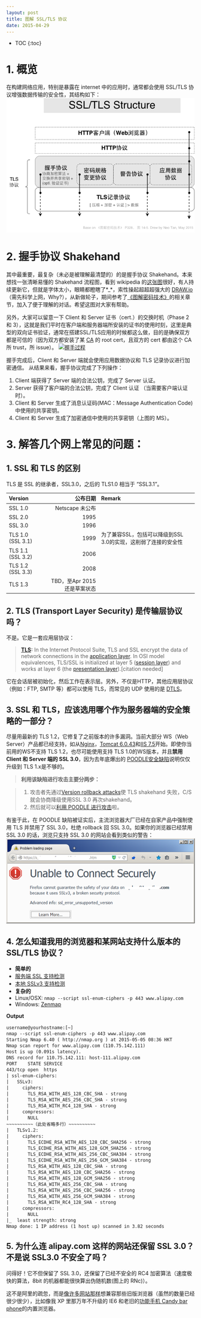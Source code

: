```yaml
---
layout: post
title: 图解 SSL/TLS 协议
date: 2015-04-29
---
```

* TOC
{:toc}

# 1. 概览
在构建网络应用，特别是暴露在 internet 中的应用时，通常都会使用 SSL/TLS 协议增强数据传输的安全性，其结构如下：
[![TLS协议结构](/EXT/images/SSL-TLS-Structure.png "握手过程")](/EXT/images/SSL-TLS-Structure.png)
# 2. 握手协议 Shakehand
其中最重要，最复杂（未必是被理解最清楚的）的是握手协议  Shakehand。本来想找一张清晰易懂的 Shakehand 流程图，看到 wikipedia 的[这张图](http://upload.wikimedia.org/wikipedia/commons/a/ae/SSL_handshake_with_two_way_authentication_with_certificates.svg "SSL/TLS Shakehand")很好，有人持续更新它，但就是字体太小，眼睛都瞪瞎了*_*，索性操起超超超强大的 [DRAW.io](https://www.draw.io/)（需先科学上网，Why?），从新做轮子，期间参考了[《图解密码技术》](http://www.amazon.cn/%E5%9B%BE%E4%B9%A6/dp/B00Q535R6I)的相关章节，加入了便于理解的对话。希望这图对大家有帮助。

另外，大家可以留意一下 Client 和 Server 证书（cert.）的交换时机（Phase 2 和 3），这就是我们平时在客户端和服务器端所安装的证书的使用时刻，这里是典型的双向证书验证，通常在搭建SSL/TLS应用的时候都这么做，目的是确保双方都是可信的（因为双方都安装了某 [CA](http://en.wikipedia.org/wiki/Certificate_authority) 的 root cert，且双方的 cert 都由这个 CA所 trust，所 issue）。
[![握手过程](/EXT/images/SSL-TLS-Shakehand.png "握手过程")](/EXT/images/SSL-TLS-Shakehand.png)

握手完成后，Client 和 Server 端就会使用应用数据协议和 TLS 记录协议进行加密通信。
从结果来看，握手协议完成了下列操作：

  1. Client 端获得了 Server 端的合法公钥，完成了 Server 认证。
  2. Server 获得了客户端的合法公钥，完成了 Client 认证 （当需要客户端认证时）。
  3. Client 和 Server 生成了消息认证码(MAC：Message Authentication Code)中使用的共享密钥。
  4. Client 和 Server 生成了加密通信中使用的共享密钥（上图的 MS）。

# 3. 解答几个网上常见的问题：
## 1. SSL 和 TLS 的区别
TLS 是 SSL 的继承者，SSL3.0，之后的 TLS1.0 相当于 “SSL3.1”。

|Version  |  公布日期|Remark|
|:-------------|------:|:------|
|SSL 1.0   |  Netscape 未公布||
|SSL 2.0   |  1995||
|SSL 3.0   |  1996||
|TLS 1.0 (SSL 3.1)  |  1999|为了兼容SSL，包括可以降级到SSL 3.0的实现，这削弱了连接的安全性|
|TLS 1.1 (SSL 3.2)  |  2006||
|TLS 1.2 (SSL 3.3)  |  2008||
|TLS 1.3   |  TBD，至Apr 2015 还是草案状态||


## 2. TLS (Transport Layer Security) 是传输层协议吗？

不是。它是一套应用层协议：

>**[TLS](http://en.wikipedia.org/wiki/c):** In the Internet Protocol Suite, TLS and SSL encrypt the data of network connections in the [application layer](http://en.wikipedia.org/wiki/Application_layer). In OSI model equivalences, TLS/SSL is initialized at layer 5 ([session layer](http://en.wikipedia.org/wiki/Session_layer)) and works at layer 6 (the [presentation layer](http://en.wikipedia.org/wiki/Presentation_layer)).[citation needed] 

它在会话层被初始化，然后工作在表示层。另外，不仅是HTTP，其他应用层协议（例如：FTP, SMTP 等）都可以使用 TLS，而常见的 UDP 使用的是 [DTLS](http://en.wikipedia.org/wiki/Datagram_Transport_Layer_Security)。
## 3. SSL 和 TLS，应该选用哪个作为服务器端的安全策略的一部分？

尽量用最新的 TLS 1.2，它修复了之前版本的许多漏洞。当前大部分 WS（Web Server）产品都已经支持，如从[Nginx](http://nginx.org/en/docs/http/configuring_https_servers.html)，[Tomcat 6.0.43](http://tomcat.apache.org/tomcat-6.0-doc/ssl-howto.html)和[IIS 7.5](http://en.wikipedia.org/wiki/Internet_Information_Services#History)开始。即使你当前用的WS不支持 TLS 1.2，也尽可能使用支持 TLS 1.0的WS版本，并且**禁用 Client 和 Server 端的 SSL 3.0**，因为去年底爆出的 [POODLE安全缺陷](http://en.wikipedia.org/wiki/POODLE)说明仅仅升级到 TLS 1.x是不够的。

>**利用该缺陷进行攻击主要分两步：**

>1. 攻击者先通过[Version rollback attacks](http://en.wikipedia.org/wiki/Transport_Layer_Security#Version_rollback_attacks)使 TLS shakehand 失败，C/S就会协商降级使用SSL 3.0 再次shakehand。
>2.  然后就可以[利用 POODLE 进行攻击](http://drops.wooyun.org/papers/3194)啦。

有鉴于此，在 POODLE 缺陷被证实后，主流浏览器大厂已经在自家产品中强制使用 TLS 并禁用了 SSL 3.0，杜绝 rollback 回 SSL 3.0。如果你的浏览器已经禁用 SSL 3.0 的话，浏览只支持 SSL 3.0 的网站会看到类似的警告：
![Firefox禁用了SSL3.0](/EXT/images/SSL3-unsupported-warning.png)
        
## 4. 怎么知道我用的浏览器和某网站支持什么版本的 SSL/TLS 协议？
*   **简单的**
   * [服务端 SSL 支持检测](https://www.ssllabs.com/ssltest/index.html)
   * [本地 SSLv3 支持检测](https://www.ssllabs.com/ssltest/viewMyClient.html)
*   **复杂的**
   * Linux/OSX: 
        `nmap --script ssl-enum-ciphers -p 443 www.alipay.com`
   * Windows:
        [Zenmap](https://nmap.org/zenmap/)
  
**Output**

```
username@yourhostname:[~]
nmap --script ssl-enum-ciphers -p 443 www.alipay.com
Starting Nmap 6.40 ( http://nmap.org ) at 2015-05-05 08:36 HKT
Nmap scan report for www.alipay.com (110.75.142.111)
Host is up (0.091s latency).
DNS record for 110.75.142.111: host-111.alipay.com
PORT    STATE SERVICE
443/tcp open  https
| ssl-enum-ciphers: 
|   SSLv3: 
|     ciphers: 
|       TLS_RSA_WITH_AES_128_CBC_SHA - strong
|       TLS_RSA_WITH_AES_256_CBC_SHA - strong
|       TLS_RSA_WITH_RC4_128_SHA - strong
|     compressors: 
|       NULL
~~~~~~~~~~（此处省略多行）~~~~~~~~~~
|   TLSv1.2: 
|     ciphers: 
|       TLS_ECDHE_RSA_WITH_AES_128_CBC_SHA256 - strong
|       TLS_ECDHE_RSA_WITH_AES_128_GCM_SHA256 - strong
|       TLS_ECDHE_RSA_WITH_AES_256_CBC_SHA384 - strong
|       TLS_ECDHE_RSA_WITH_AES_256_GCM_SHA384 - strong
|       TLS_RSA_WITH_AES_128_CBC_SHA - strong
|       TLS_RSA_WITH_AES_128_CBC_SHA256 - strong
|       TLS_RSA_WITH_AES_128_GCM_SHA256 - strong
|       TLS_RSA_WITH_AES_256_CBC_SHA - strong
|       TLS_RSA_WITH_AES_256_CBC_SHA256 - strong
|       TLS_RSA_WITH_AES_256_GCM_SHA384 - strong
|       TLS_RSA_WITH_RC4_128_SHA - strong
|     compressors: 
|       NULL
|_  least strength: strong
Nmap done: 1 IP address (1 host up) scanned in 3.82 seconds
```
         

## 5. 为什么连 alipay.com 这样的网站还保留 SSL 3.0？不是说 SSL3.0 不安全了吗？
问得好！它不但保留了 SSL 3.0，还保留了已经不安全的 RC4 加密算法（速度极快的算法，8bit 的机器都能很快算出伪随机数(图上的 RNc)）。

这不是阿里的疏忽，而是[像许多网站那样](https://blog.cloudflare.com/the-web-is-world-wide-or-who-still-needs-rc4/)想兼容那些旧版浏览器（虽然的数量已经很少很少），比如像我 XP 里那万年不升级的 IE6 和老旧的[功能手机 Candy bar phone](http://www.techopedia.com/definition/24225/candy-bar-phone)的内置浏览器。


